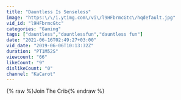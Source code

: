 ```yaml
---
title: "Dauntless Is Senseless"
image: "https:\/\/i.ytimg.com\/vi\/l9HFbrmcGtc\/hqdefault.jpg"
vid_id: "l9HFbrmcGtc"
categories: "Gaming"
tags: ["dauntless","dauntlessfun","dauntless fun"]
date: "2021-06-16T02:49:27+03:00"
vid_date: "2019-06-06T10:13:32Z"
duration: "PT1M52S"
viewcount: "66"
likeCount: "9"
dislikeCount: "0"
channel: "KaCarot"
---
```

{% raw %}Join The Crib{% endraw %}

